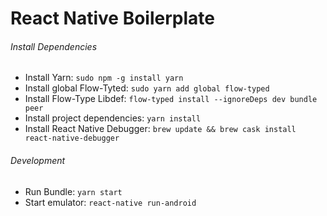 # React Native Boilerplate

###### Install Dependencies
- Install Yarn: `sudo npm -g install yarn`
- Install global Flow-Tyted: `sudo yarn add global flow-typed`
- Install Flow-Type Libdef: `flow-typed install --ignoreDeps dev bundle peer`
- Install project dependencies: `yarn install`
- Install React Native Debugger: `brew update && brew cask install react-native-debugger`

###### Development
- Run Bundle: `yarn start`
- Start emulator: `react-native run-android`
